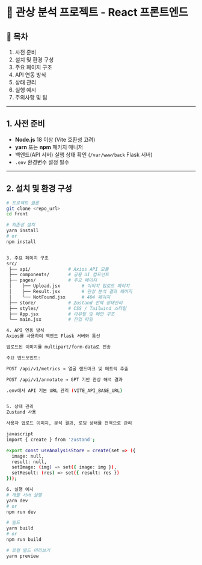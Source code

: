 # 🚀 관상 분석 프로젝트 - React 프론트엔드

## 📌 목차
1. 사전 준비  
2. 설치 및 환경 구성  
3. 주요 페이지 구조  
4. API 연동 방식  
5. 상태 관리  
6. 실행 예시  
7. 주의사항 및 팁  

---

## 1. 사전 준비
- **Node.js** 18 이상 (Vite 호환성 고려)  
- **yarn** 또는 **npm** 패키지 매니저  
- 백엔드(API 서버) 실행 상태 확인 (`/var/www/back` Flask 서버)  
- `.env` 환경변수 설정 필수  

---

## 2. 설치 및 환경 구성
```bash
# 프로젝트 클론
git clone <repo_url>
cd front

# 의존성 설치
yarn install
# or
npm install


3. 주요 페이지 구조
src/
 ├── api/              # Axios API 모듈
 ├── components/       # 공용 UI 컴포넌트
 ├── pages/            # 주요 페이지
 │    ├── Upload.jsx        # 이미지 업로드 페이지
 │    ├── Result.jsx        # 관상 분석 결과 페이지
 │    └── NotFound.jsx      # 404 페이지
 ├── store/            # Zustand 전역 상태관리
 ├── styles/           # CSS / Tailwind 스타일
 ├── App.jsx           # 라우팅 및 메인 구조
 └── main.jsx          # 진입 파일

4. API 연동 방식
Axios를 사용하여 백엔드 Flask 서버와 통신

업로드된 이미지를 multipart/form-data로 전송

주요 엔드포인트:

POST /api/v1/metrics → 얼굴 랜드마크 및 메트릭 추출

POST /api/v1/annotate → GPT 기반 관상 해석 결과

.env에서 API 기본 URL 관리 (VITE_API_BASE_URL)


5. 상태 관리
Zustand 사용

사용자 업로드 이미지, 분석 결과, 로딩 상태를 전역으로 관리

javascript
import { create } from 'zustand';

export const useAnalysisStore = create(set => ({
  image: null,
  result: null,
  setImage: (img) => set({ image: img }),
  setResult: (res) => set({ result: res })
}));

6. 실행 예시
# 개발 서버 실행
yarn dev
# or
npm run dev

# 빌드
yarn build
# or
npm run build

# 로컬 빌드 미리보기
yarn preview
